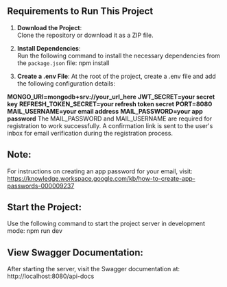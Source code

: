 
## Requirements to Run This Project

1. **Download the Project**:  
   Clone the repository or download it as a ZIP file.

2. **Install Dependencies**:  
   Run the following command to install the necessary dependencies from the `package.json` file:
   npm install
3. **Create a .env File**:
    At the root of the project, create a .env file and add the following configuration details:

**MONGO_URI=mongodb+srv://your_url_here**
**JWT_SECRET=your secret key**
**REFRESH_TOKEN_SECRET=your refresh token secret**
**PORT=8080**
**MAIL_USERNAME=your email address**
**MAIL_PASSWORD=your app password**
The MAIL_PASSWORD and MAIL_USERNAME are required for registration to work successfully.
A confirmation link is sent to the user's inbox for email verification during the registration process.
## Note:
For instructions on creating an app password for your email, visit:
https://knowledge.workspace.google.com/kb/how-to-create-app-passwords-000009237

## Start the Project:
Use the following command to start the project server in development mode:
npm run dev

## View Swagger Documentation:
After starting the server, visit the Swagger documentation at: http://localhost:8080/api-docs